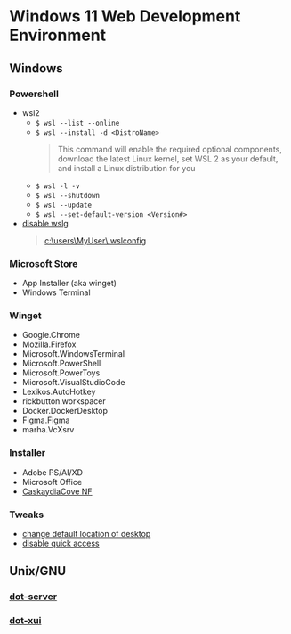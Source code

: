 # Windows 11 Web Development Environment

## Windows

### Powershell
* wsl2
  * `$ wsl --list --online`
  * `$ wsl --install -d <DistroName>`
      > This command will enable the required optional components, download the latest Linux kernel, set WSL 2 as your default, and install a Linux distribution for you
  * `$ wsl -l -v`
  * `$ wsl --shutdown`
  * `$ wsl --update`
  * `$ wsl --set-default-version <Version#>`
* [disable wslg](https://github.com/microsoft/wslg#wslg-system-distro)
  > [c:\users\MyUser\\.wslconfig](https://raw.githubusercontent.com/audio333/dot-win/main/.wslconfig)

### Microsoft Store
* App Installer (aka winget)
* Windows Terminal

### Winget
* Google.Chrome
* Mozilla.Firefox
* Microsoft.WindowsTerminal
* Microsoft.PowerShell
* Microsoft.PowerToys
* Microsoft.VisualStudioCode
* Lexikos.AutoHotkey
* rickbutton.workspacer
* Docker.DockerDesktop
* Figma.Figma
* marha.VcXsrv

### Installer
* Adobe PS/AI/XD
* Microsoft Office
* [CaskaydiaCove NF](https://github.com/ryanoasis/nerd-fonts/releases/download/v2.1.0/CascadiaCode.zip)

### Tweaks
* [change default location of desktop](https://superuser.com/questions/328763/can-you-change-the-location-of-the-desktop-folder-in-windows)
* [disable quick access](https://vtcri.kayako.com/article/191-disable-quick-access-in-windows-10)


## Unix/GNU

### [dot-server](https://github.com/audio333/dot-server)
### [dot-xui](https://github.com/audio333/dot-xui)
